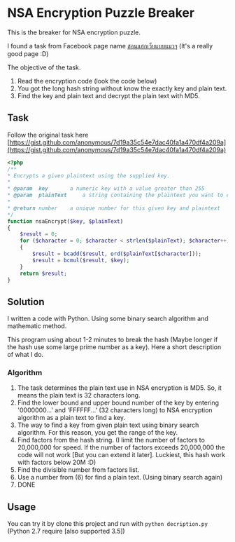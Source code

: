 # NSA Encryption Puzzle Breaker

This is the breaker for NSA encryption puzzle.

I found a task from Facebook page name [สอนแฮกเว็บแบบแมวๆ](https://www.facebook.com/longhackz/photos/a.1560357644219017.1073741828.1559669844287797/1753068201614626/) (It's a really good page :D)

The objective of the task.

1. Read the encryption code (look the code below)
2. You got the long hash string without know the exactly key and plain text.
3. Find the key and plain text and decrypt the plain text with MD5.

## Task

Follow the original task here [https://gist.github.com/anonymous/7d19a35c54e7dac40fa1a470df4a209a](https://gist.github.com/anonymous/7d19a35c54e7dac40fa1a470df4a209a)

```php
<?php
/**
* Encrypts a given plaintext using the supplied key.
*
* @param  key  		a numeric key with a value greater than 255
* @param  plainText  	a string containing the plaintext you want to encrypt
*
* @return number   	a unique number for this given key and plaintext
*/
function nsaEncrypt($key, $plainText)
{ 
	$result = 0;
	for ($character = 0; $character < strlen($plainText); $character++)
	{
		$result = bcadd($result, ord($plainText[$character]));
		$result = bcmul($result, $key);
	}
	return $result;
}
```

## Solution

I written a code with Python. Using some binary search algorithm and mathematic method.<br>

This program using about 1-2 minutes to break the hash (Maybe longer if the hash use some large prime number as a key).
Here a short description of what I do.

### Algorithm

1. The task determines the plain text use in NSA encryption is MD5. So, it means the plain text is 32 characters long.
2. Find the lower bound and upper bound number of the key by entering '0000000...' and 'FFFFFF...' (32 characters long) to NSA encryption algorithm as a plain text to find a key.
3. The way to find a key from given plain text using binary search algorithm. For this reason, you get the range of the key.
4. Find factors from the hash string. (I limit the number of factors to  20,000,000 for speed. If the number of factors exceeds 20,000,000 the code will not work [But you can extend it later]. Luckiest, this hash work with factors below 20M :D)
5. Find the divisible number from factors list.
6. Use a number from (6) for find a plain text. (Using binary search again)
7. DONE

## Usage

You can try it by clone this project and run with `python decription.py` (Python 2.7 require [also supported 3.5])

